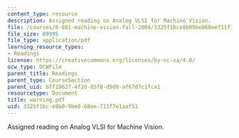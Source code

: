 ```yaml
---
content_type: resource
description: Assigned reading on Analog VLSI for Machine Vision.
file: /courses/6-801-machine-vision-fall-2004/3325f1bce8b09be868ee711f7e1aaf51_warning.pdf
file_size: 69995
file_type: application/pdf
learning_resource_types:
- Readings
license: https://creativecommons.org/licenses/by-nc-sa/4.0/
ocw_type: OCWFile
parent_title: Readings
parent_type: CourseSection
parent_uid: bff19627-4f2d-85f8-d9d0-af67d7c1fca1
resourcetype: Document
title: warning.pdf
uid: 3325f1bc-e8b0-9be8-68ee-711f7e1aaf51
---
```

Assigned reading on Analog VLSI for Machine Vision.